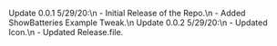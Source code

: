 Update 0.0.1 5/29/20:\n
	- Initial Release of the Repo.\n
	- Added ShowBatteries Example Tweak.\n
Update 0.0.2 5/29/20:\n
	- Updated Icon.\n
	- Updated Release.file.